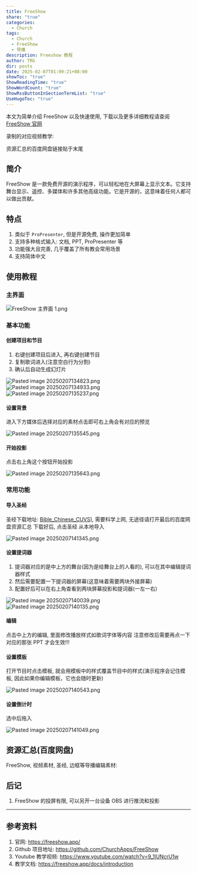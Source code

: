 ```yaml
---
title: FreeShow
share: "true"
categories:
  - Church
tags:
  - Church
  - FreeShow
  - 导播
description: Freeshow 教程
author: TRG
dir: posts
date: 2025-02-07T01:09:21+08:00
showToc: "true"
ShowReadingTime: "true"
ShowWordCount: "true"
ShowRssButtonInSectionTermList: "true"
UseHugoToc: "true"
---
```


本文为简单介绍 FreeShow 以及快速使用, 下载以及更多详细教程请查阅 [FreeShow 官网](https://freeshow.app/docs/introduction)

录制的对应视频教学: 

资源汇总的百度网盘链接贴于末尾

## 简介

FreeShow 是一款免费开源的演示程序，可以轻松地在大屏幕上显示文本。它支持舞台显示、遥控、多媒体和许多其他高级功能。它是开源的，这意味着任何人都可以做出贡献。

## 特点

1. 类似于 `ProPresenter`, 但是开源免费, 操作更加简单
2. 支持多种格式输入: 文档, PPT, ProPresenter 等
3. 功能强大且完善, 几乎覆盖了所有教会常用场景
4. 支持简体中文

## 使用教程

### 主界面

![FreeShow 主界面 1.png](/images/FreeShow%20%E4%B8%BB%E7%95%8C%E9%9D%A2%201.png)

### 基本功能
#### 创建项目和节目

1. 右键创建项目后进入, 再右键创建节目
2. 复制歌词进入(注意空白行为分割)
3. 确认后自动生成幻灯片

![Pasted image 20250207134823.png](/images/Pasted%20image%2020250207134823.png)
![Pasted image 20250207134933.png](/images/Pasted%20image%2020250207134933.png)
![Pasted image 20250207135237.png](/images/Pasted%20image%2020250207135237.png)

#### 设置背景

进入下方媒体后选择对应的素材点击即可右上角会有对应的预览

![Pasted image 20250207135545.png](/images/Pasted%20image%2020250207135545.png)

#### 开始投影

点击右上角这个按钮开始投影

![Pasted image 20250207135643.png](/images/Pasted%20image%2020250207135643.png)

### 常用功能

#### 导入圣经

圣经下载地址: [Bible_Chinese_CUVS)](https://github.com/TecReaGroup/Bible_Chinese_CUVS/blob/main/Bible_Chinese_CUVS.xml), 需要科学上网, 无途径请打开最后的百度网盘资源汇总
下载好后, 点击圣经 从本地导入

![Pasted image 20250207141345.png](/images/Pasted%20image%2020250207141345.png)

#### 设置提词器

1. 提词器对应的是中上方的舞台(因为是给舞台上的人看的), 可以在其中编辑提词器样式
2. 然后需要配置一下提词器的屏幕(这意味着需要两块外接屏幕)
3. 配置好后可以在右上角查看到两块屏幕投影和提词器(一左一右)

![Pasted image 20250207140039.png](/images/Pasted%20image%2020250207140039.png)
![Pasted image 20250207140135.png](/images/Pasted%20image%2020250207140135.png)

#### 编辑

点击中上方的编辑, 里面修改播放样式如歌词字体等内容
注意修改后需要再点一下对应的那张 PPT 才会生效!!!

#### 设置模板

打开节目时点击模板, 就会用模板中的样式覆盖节目中的样式(演示程序会记住模板, 因此如果你编辑模板，它也会随时更新)

![Pasted image 20250207140543.png](/images/Pasted%20image%2020250207140543.png)

#### 设置倒计时

选中后拖入

![Pasted image 20250207141049.png](/images/Pasted%20image%2020250207141049.png)

## 资源汇总(百度网盘)

FreeShow, 视频素材, 圣经, 边框等导播编辑素材: 

## 后记

1. FreeShow 的投屏有限, 可以另开一台设备 OBS 进行推流和投影


---
## 参考资料

1. 官网: https://freeshow.app/
1. Github 项目地址: https://github.com/ChurchApps/FreeShow
2. Youtube 教学视频: https://www.youtube.com/watch?v=9_1lUNcrU1w
3. 教学文档: https://freeshow.app/docs/introduction